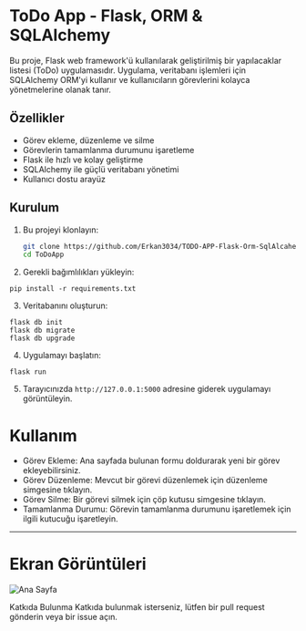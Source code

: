 # ToDo App - Flask, ORM & SQLAlchemy

Bu proje, Flask web framework'ü kullanılarak geliştirilmiş bir yapılacaklar listesi (ToDo) uygulamasıdır. Uygulama, veritabanı işlemleri için SQLAlchemy ORM'yi kullanır ve kullanıcıların görevlerini kolayca yönetmelerine olanak tanır.

## Özellikler

- Görev ekleme, düzenleme ve silme
- Görevlerin tamamlanma durumunu işaretleme
- Flask ile hızlı ve kolay geliştirme
- SQLAlchemy ile güçlü veritabanı yönetimi
- Kullanıcı dostu arayüz

## Kurulum

1. Bu projeyi klonlayın:

   ```bash
   git clone https://github.com/Erkan3034/TODO-APP-Flask-Orm-SqlAlcahemy-.git
   cd ToDoApp
   ``` 

2. Gerekli bağımlılıkları yükleyin:
``` 
pip install -r requirements.txt
``` 
3. Veritabanını oluşturun:
``` 
flask db init
flask db migrate
flask db upgrade
``` 
4. Uygulamayı başlatın:
``` 
flask run
``` 
5. Tarayıcınızda  ```http://127.0.0.1:5000``` adresine giderek uygulamayı görüntüleyin.

# Kullanım
- Görev Ekleme: Ana sayfada bulunan formu doldurarak yeni bir görev ekleyebilirsiniz.
- Görev Düzenleme: Mevcut bir görevi düzenlemek için düzenleme simgesine tıklayın.
- Görev Silme: Bir görevi silmek için çöp kutusu simgesine tıklayın.
- Tamamlanma Durumu: Görevin tamamlanma durumunu işaretlemek için ilgili kutucuğu işaretleyin.

---

# Ekran Görüntüleri

<img alt="Ana Sayfa" src="/TODO-APP-Flask-Orm-SqlAlcahemy-/assets/anaSayfa.png">

Katkıda Bulunma
Katkıda bulunmak isterseniz, lütfen bir pull request gönderin veya bir issue açın.